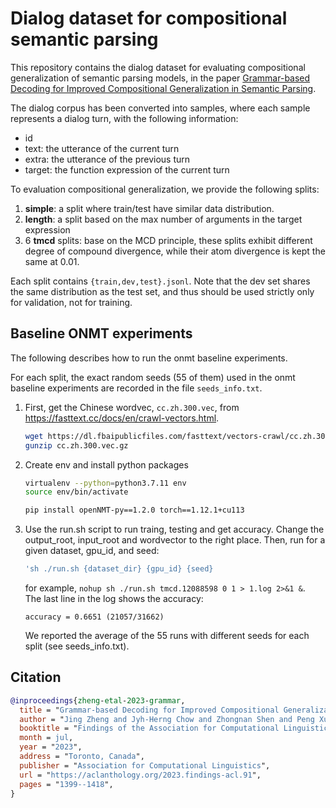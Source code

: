 # Dialog dataset for compositional semantic parsing

This repository contains the dialog dataset for evaluating compositional generalization of semantic parsing models, in the paper
[Grammar-based Decoding for Improved Compositional Generalization in Semantic Parsing](https://aclanthology.org/2023.findings-acl.91).

The dialog corpus has been converted into samples, where each sample represents a dialog turn, with the following information:
- id
- text: the utterance of the current turn
- extra: the utterance of the previous turn
- target: the function expression of the current turn

To evaluation compositional generalization, we provide the following splits:
1. **simple**: a split where train/test have similar data distribution.
2. **length**: a split based on the max number of arguments in the target expression
3. 6 **tmcd** splits: base on the MCD principle, these splits exhibit different degree of compound divergence,
   while their atom divergence is kept the same at 0.01.

Each split contains ``{train,dev,test}.jsonl``.
Note that the dev set shares the same distribution as the test set, and thus should be used strictly only for validation, not for training.

## Baseline ONMT experiments

The following describes how to run the onmt baseline experiments.

For each split, the exact random seeds (55 of them) used in the onmt baseline experiments are recorded in the file ``seeds_info.txt``.

1. First, get the Chinese wordvec, ``cc.zh.300.vec``, from https://fasttext.cc/docs/en/crawl-vectors.html.

   ```bash
   wget https://dl.fbaipublicfiles.com/fasttext/vectors-crawl/cc.zh.300.vec.gz
   gunzip cc.zh.300.vec.gz
   ```  

2. Create env and install python packages

   ```bash
   virtualenv --python=python3.7.11 env
   source env/bin/activate

   pip install openNMT-py==1.2.0 torch==1.12.1+cu113
   ```  

3. Use the run.sh script to run traing, testing and get accuracy.
   Change the output_root, input_root and wordvector to the right place.
   Then, run for a given dataset, gpu_id, and seed:  

   ```bash
   'sh ./run.sh {dataset_dir} {gpu_id} {seed}
   ```  
   for example, `nohup sh ./run.sh tmcd.12088598 0 1 > 1.log 2>&1 &`.  
   The last line in the log shows the accuracy:
   ```
   accuracy = 0.6651 (21057/31662)
   ```
   We reported the average of the 55 runs with different seeds for each split (see seeds_info.txt).

## Citation

```bibtex
@inproceedings{zheng-etal-2023-grammar,
  title = "Grammar-based Decoding for Improved Compositional Generalization in Semantic Parsing",
  author = "Jing Zheng and Jyh-Herng Chow and Zhongnan Shen and Peng Xu",
  booktitle = "Findings of the Association for Computational Linguistics: ACL 2023",
  month = jul,
  year = "2023",
  address = "Toronto, Canada",      
  publisher = "Association for Computational Linguistics",
  url = "https://aclanthology.org/2023.findings-acl.91",
  pages = "1399--1418",
}
```

